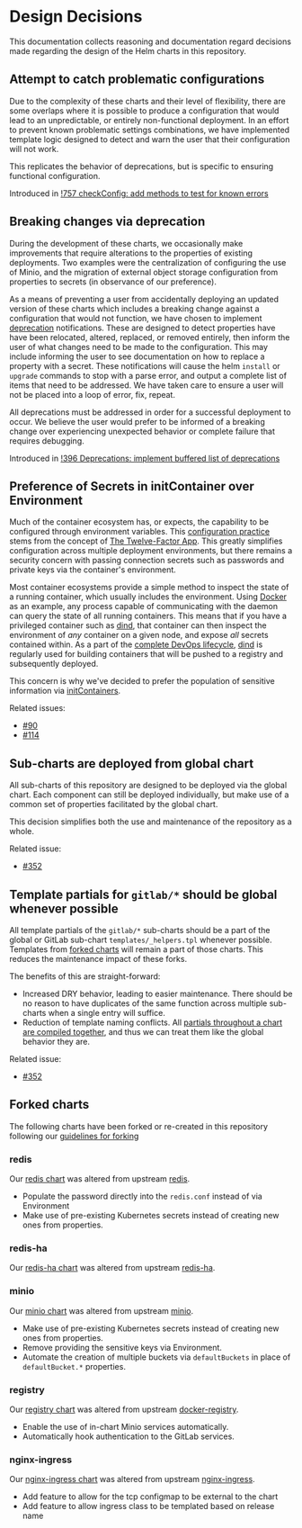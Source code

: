 # Design Decisions

This documentation collects reasoning and documentation regard decisions made
regarding the design of the Helm charts in this repository.

## Attempt to catch problematic configurations

Due to the complexity of these charts and their level of flexibility, there are some
overlaps where it is possible to produce a configuration that would lead to an
unpredictable, or entirely non-functional deployment. In an effort
to prevent known problematic settings combinations, we have implemented template logic
designed to detect and warn the user that their configuration will not work.

This replicates the behavior of deprecations, but is specific to ensuring functional configuration.

Introduced in [!757 checkConfig: add methods to test for known errors](https://gitlab.com/charts/gitlab/merge_requests/757)

## Breaking changes via deprecation

During the development of these charts, we occasionally make improvements that require
alterations to the properties of existing deployments. Two examples were the centralization
of configuring the use of Minio, and the migration of external object storage configuration
from properties to secrets (in observance of our preference).

As a means of preventing a user from accidentally deploying an updated version of these
charts which includes a breaking change against a configuration that would not function, we
have chosen to implement [deprecation](../development/index.md#handling-configuration-deprecations) notifications. These are designed to detect
properties have have been relocated, altered, replaced, or removed entirely, then inform
the user of what changes need to be made to the configuration. This may include informing
the user to see documentation on how to replace a property with a secret. These notifications
will cause the helm `install` or `upgrade` commands to stop with a parse error, and output a complete list of items that need to be addressed. We have taken care to ensure a user will not be placed into a loop of error, fix, repeat.

All deprecations must be addressed in order for a successful deployment to occur. We believe
the user would prefer to be informed of a breaking change over experiencing unexpected
behavior or complete failure that requires debugging.

Introduced in [!396 Deprecations: implement buffered list of deprecations](https://gitlab.com/charts/gitlab/merge_requests/396)

## Preference of Secrets in initContainer over Environment

Much of the container ecosystem has, or expects, the capability to be configured
through environment variables. This [configuration practice](https://12factor.net/config)
stems from the concept of [The Twelve-Factor App](https://12factor.net). This
greatly simplifies configuration across multiple deployment environments, but there
remains a security concern with passing connection secrets such as passwords and
private keys via the container's environment.

Most container ecosystems provide a simple method to inspect the state of a running
container, which usually includes the environment. Using [Docker](https://www.docker.com/)
as an example, any process capable of communicating with the daemon can query the
state of all running containers. This means that if you have a privileged container
such as [dind][], that container can then inspect the environment of _any_ container
on a given node, and expose _all_ secrets contained within.
As a part of the [complete DevOps lifecycle][devops-post], [dind][] is regularly
used for building containers that will be pushed to a registry and subsequently
deployed.

This concern is why we've decided to prefer the population of sensitive information
via [initContainers][].

Related issues:

- [#90](https://gitlab.com/charts/gitlab/issues/90)
- [#114](https://gitlab.com/charts/gitlab/issues/114)

[dind]: https://hub.docker.com/r/gitlab/dind/
[devops-post]: https://about.gitlab.com/2017/10/11/from-dev-to-devops/
[initContainers]: https://kubernetes.io/docs/concepts/workloads/pods/init-containers/

## Sub-charts are deployed from global chart

All sub-charts of this repository are designed to be deployed via the global chart.
Each component can still be deployed individually, but make use of a common set of
properties facilitated by the global chart.

This decision simplifies both the use and maintenance of the repository as a whole.

Related issue:

- [#352](https://gitlab.com/charts/gitlab/issues/352)

## Template partials for `gitlab/*` should be global whenever possible

All template partials of the `gitlab/*` sub-charts should be a part of the global or
GitLab sub-chart `templates/_helpers.tpl` whenever possible. Templates from
[forked charts](#forked-charts) will remain a part of those charts. This reduces
the maintenance impact of these forks.

The benefits of this are straight-forward:

- Increased DRY behavior, leading to easier maintenance. There should be no reason
to have duplicates of the same function across multiple sub-charts when a single
entry will suffice.
- Reduction of template naming conflicts. All [partials throughout a chart are compiled together][helm-dev-doc],
and thus we can treat them like the global behavior they are.


Related issue:

- [#352](https://gitlab.com/charts/gitlab/issues/352)

[helm-dev-doc]: https://docs.helm.sh/chart_template_guide/#declaring-and-using-templates-with-define-and-template

## Forked charts

The following charts have been forked or re-created in this repository following
our [guidelines for forking](../development/index.md#guidelines-for-forking)

### redis

Our [redis chart][] was altered from upstream [redis][].

- Populate the password directly into the `redis.conf` instead of via Environment
- Make use of pre-existing Kubernetes secrets instead of creating new ones from properties.

[redis chart]: ../charts/redis/index.md
[redis]: https://github.com/kubernetes/charts/tree/master/stable/redis

### redis-ha

Our [redis-ha chart][] was altered from upstream [redis-ha][].

[redis-ha chart]: ../charts/redis-ha/index.md
[redis-ha]: https://github.com/kubernetes/charts/tree/master/stable/redis-ha

### minio

Our [minio chart][] was altered from upstream [minio][].

- Make use of pre-existing Kubernetes secrets instead of creating new ones from properties.
- Remove providing the sensitive keys via Environment.
- Automate the creation of multiple buckets via `defaultBuckets` in place of
`defaultBucket.*` properties.

[minio chart]: ../charts/minio/index.md
[minio]: https://github.com/kubernetes/charts/tree/master/stable/minio

### registry

Our [registry chart][] was altered from upstream [docker-registry][].

- Enable the use of in-chart Minio services automatically.
- Automatically hook authentication to the GitLab services.

[registry chart]: ../charts/registry/index.md
[docker-registry]: https://github.com/kubernetes/charts/tree/master/stable/docker-registry

### nginx-ingress

Our [nginx-ingress chart][] was altered from upstream [nginx-ingress][].

- Add feature to allow for the tcp configmap to be external to the chart
- Add feature to allow ingress class to be templated based on release name

[nginx-ingress chart]: ../charts/nginx/index.md
[nginx-ingress]: https://github.com/kubernetes/charts/tree/master/stable/nginx-ingress
